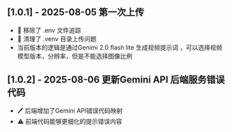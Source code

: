 ## [1.0.1] - 2025-08-05 第一次上传
- 🧪 移除了 .env 文件追踪
- 🧹 清理了 .venv 目录上传问题
- 当前版本的逻辑是通过Genimi 2.0 flash lite 生成视频提示词 ，可以选择视频模型版本，分辨率，但是不能选择图像比例
## [1.0.2] - 2025-08-06 更新Gemini API 后端服务错误代码
- 🖊️ 后端增加了Gemini API错误代码映射
- ⚠️ 前端代码能够更细化的提示错误内容